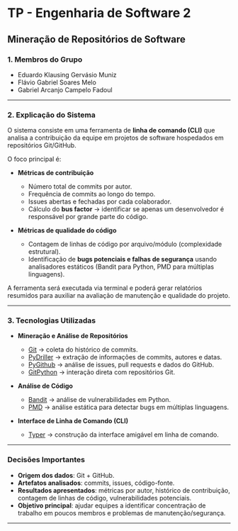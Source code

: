 # TP - Engenharia de Software 2  
## Mineração de Repositórios de Software  

### 1. Membros do Grupo  
- Eduardo Klausing Gervásio Muniz 
- Flávio Gabriel Soares Melo  
- Gabriel Arcanjo Campelo Fadoul
  
---

### 2. Explicação do Sistema  
O sistema consiste em uma ferramenta de **linha de comando (CLI)** que analisa a contribuição da equipe em projetos de software hospedados em repositórios Git/GitHub.  

O foco principal é:  
- **Métricas de contribuição**  
  - Número total de commits por autor.  
  - Frequência de commits ao longo do tempo.  
  - Issues abertas e fechadas por cada colaborador.  
  - Cálculo do **bus factor** → identificar se apenas um desenvolvedor é responsável por grande parte do código.  

- **Métricas de qualidade do código**  
  - Contagem de linhas de código por arquivo/módulo (complexidade estrutural).  
  - Identificação de **bugs potenciais e falhas de segurança** usando analisadores estáticos (Bandit para Python, PMD para múltiplas linguagens).  

A ferramenta será executada via terminal e poderá gerar relatórios resumidos para auxiliar na avaliação de manutenção e qualidade do projeto.  

---

### 3. Tecnologias Utilizadas  

- **Mineração e Análise de Repositórios**  
  - [Git](https://git-scm.com/) → coleta do histórico de commits.  
  - [PyDriller](https://github.com/ishepard/pydriller) → extração de informações de commits, autores e datas.  
  - [PyGithub](https://github.com/PyGithub/PyGithub) → análise de issues, pull requests e dados do GitHub.  
  - [GitPython](https://github.com/gitpython-developers/GitPython) → interação direta com repositórios Git.  

- **Análise de Código**  
  - [Bandit](https://github.com/PyCQA/bandit) → análise de vulnerabilidades em Python.  
  - [PMD](https://github.com/pmd/pmd) → análise estática para detectar bugs em múltiplas linguagens.  

- **Interface de Linha de Comando (CLI)**  
  - [Typer](https://github.com/fastapi/typer) → construção da interface amigável em linha de comando.  

---

### Decisões Importantes  
- **Origem dos dados**: Git + GitHub.  
- **Artefatos analisados**: commits, issues, código-fonte.  
- **Resultados apresentados**: métricas por autor, histórico de contribuição, contagem de linhas de código, vulnerabilidades potenciais.  
- **Objetivo principal**: ajudar equipes a identificar concentração de trabalho em poucos membros e problemas de manutenção/segurança.  

---
